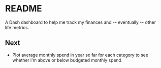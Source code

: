 # README

A Dash dashboard to help me track my finances and -- eventually -- other life metrics.


## Next
- Plot average monthly spend in year so far for each category to see whether I'm above or below budgeted monthly spend.
